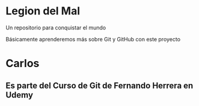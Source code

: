 # Legion del Mal
Un repositorio para conquistar el mundo

Básicamente aprenderemos más sobre Git y GitHub con este proyecto


# Carlos

## Es parte del Curso de Git de Fernando Herrera en Udemy
